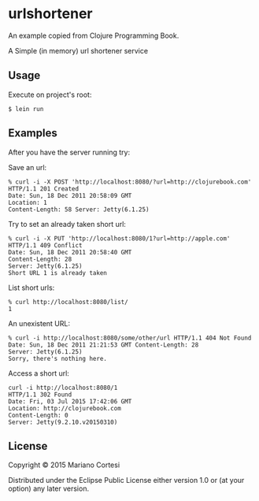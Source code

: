 # urlshortener

An example copied from Clojure Programming Book.

A Simple (in memory) url shortener service

## Usage

Execute on project's root:

    $ lein run


## Examples

After you have the server running try:

Save an url:

    % curl -i -X POST 'http://localhost:8080/?url=http://clojurebook.com' HTTP/1.1 201 Created
    Date: Sun, 18 Dec 2011 20:58:09 GMT
    Location: 1
    Content-Length: 58 Server: Jetty(6.1.25)

Try to set an already taken short url:

    % curl -i -X PUT 'http://localhost:8080/1?url=http://apple.com' HTTP/1.1 409 Conflict
    Date: Sun, 18 Dec 2011 20:58:40 GMT
    Content-Length: 28
    Server: Jetty(6.1.25)
    Short URL 1 is already taken

List short urls:

    % curl http://localhost:8080/list/
    1

An unexistent URL:

    % curl -i http://localhost:8080/some/other/url HTTP/1.1 404 Not Found
    Date: Sun, 18 Dec 2011 21:21:53 GMT Content-Length: 28
    Server: Jetty(6.1.25)
    Sorry, there's nothing here.

Access a short url:

    curl -i http://localhost:8080/1
    HTTP/1.1 302 Found
    Date: Fri, 03 Jul 2015 17:42:06 GMT
    Location: http://clojurebook.com
    Content-Length: 0
    Server: Jetty(9.2.10.v20150310)

## License

Copyright © 2015 Mariano Cortesi

Distributed under the Eclipse Public License either version 1.0 or (at
your option) any later version.
